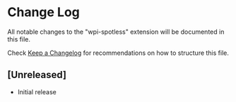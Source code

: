 # Change Log

All notable changes to the "wpi-spotless" extension will be documented in this file.

Check [Keep a Changelog](http://keepachangelog.com/) for recommendations on how to structure this file.

## [Unreleased]

- Initial release